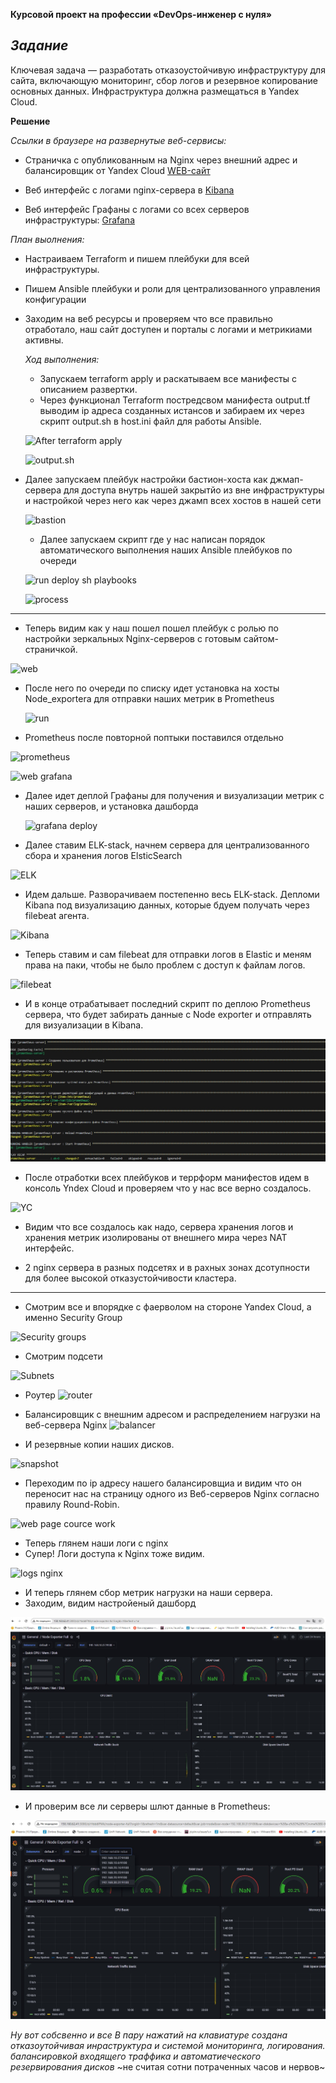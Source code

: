 **Курсовой проект на профессии «DevOps-инженер с нуля»**

*Задание*
----
Ключевая задача — разработать отказоустойчивую инфраструктуру для сайта, включающую мониторинг, сбор логов и резервное копирование основных данных. Инфраструктура должна размещаться в Yandex Cloud.

**Решение**

*Ссылки в браузере на развернутые веб-сервисы:*
- Страничка с опубликованным на Nginx через внешний адрес и балансировщик от Yandex Cloud [WEB-сайт](http://158.160.137.9/)
- Веб интерфейс с логами nginx-сервера в [Kibana](http://158.160.96.134:5601/app/discover#/?_g=(filters:!(),refreshInterval:(pause:!t,value:0),time:(from:now-15m,to:now))&_a=(columns:!(),filters:!(),index:dba56bd0-3611-11ef-8806-290a3ef9f9f8,interval:auto,query:(language:kuery,query:''),sort:!(!('@timestamp',desc))))

- Веб интерфейс Графаны с логами со всех серверов инфраструктуры: [Grafana](http://158.160.47.100:3000/explore?orgId=1&left=%7B%22datasource%22:%22PBFA97CFB590B2093%22,%22queries%22:%5B%7B%22refId%22:%22A%22,%22datasource%22:%7B%22type%22:%22prometheus%22,%22uid%22:%22PBFA97CFB590B2093%22%7D,%22editorMode%22:%22builder%22,%22expr%22:%22node_exporter_build_info%7Bgoversion%3D%5C%22go1.18.1%5C%22%7D%22,%22legendFormat%22:%22__auto%22,%22range%22:true,%22instant%22:true%7D%5D,%22range%22:%7B%22from%22:%22now-5m%22,%22to%22:%22now%22%7D%7D)

*План выолнения:*  


- Настраиваем Terraform и пишем плейбуки для всей инфраструктуры.
- Пишем Ansible плейбуки и роли для централизованного управления конфигурации
- Заходим на веб ресурсы и проверяем что все правильно отработало, наш сайт доступен и порталы с логами и метрикиами активны.

  *Ход выполнения:*

  - Запускаем terraform apply и раскатываем все манифесты с описанием развертки.
  - Через функционал Terraform постредсвом манифеста output.tf выводим ip адреса созданных истансов и забираем их через скрипт output.sh в host.ini файл для работы Ansible.
  
   ![After terraform apply](https://github.com/sash3939/Devops_Cource_work/assets/156709540/5b3cc46f-a99e-4554-8c19-9f7bbed38d5c)

   ![output.sh](https://github.com/sash3939/Devops_Cource_work/assets/156709540/1a8966e0-cd47-436f-b0f2-1da86489f90b)

  
- Далее запускаем плейбук настройки бастион-хоста как джмап-сервера для доступа внутрь нашей закрытйо из вне инфраструктуры и настройкой через него как через джамп всех хостов в нашей сети

  ![bastion](https://github.com/sash3939/Devops_Cource_work/assets/156709540/67300204-cad6-4efe-b9cf-eea7acd627f4)


  - Далее запускаем скрипт где у нас написан порядок автоматического выполнения наших Ansible плейбуков по очереди

  ![run deploy sh playbooks](https://github.com/sash3939/Devops_Cource_work/assets/156709540/d9f760f1-1ca4-4d54-a744-333c7b08e9e6)


  ![process](https://github.com/sash3939/Devops_Cource_work/assets/156709540/4a7a33ae-2505-4839-acd5-e5c5de829511)

-----

  - Теперь видим как у наш пошел пошел плейбук с ролью по настройки зеркальных Nginx-серверов с готовым сайтом-страничкой.

  ![web](https://github.com/sash3939/Devops_Cource_work/assets/156709540/a62ab641-fcab-4352-834c-b22ef22a6814)

  - После него по очереди по списку идет установка на хосты Node_exportera для отправки наших метрик в Prometheus

    ![run](https://github.com/sash3939/Devops_Cource_work/assets/156709540/be871a2b-b77d-4a48-8f9d-c5d9d4a84c04)
  - Prometheus после повторной поптыки поставился отдельно

   ![prometheus](https://github.com/sash3939/Devops_Cource_work/assets/156709540/21bf3b7b-4aad-4bf2-86a0-7803dcf8cec4)
   
   ![web grafana](https://github.com/sash3939/Devops_Cource_work/assets/156709540/2001ec1e-1196-4222-b3fb-ea0a5ce61117)


  - Далее идет деплой Графаны для получения и визуализации метрик с наших серверов, и установка дашборда

    ![grafana deploy](https://github.com/sash3939/Devops_Cource_work/assets/156709540/2f99b056-bbf8-4ac6-bcbd-c9b38c3b838f)


  - Далее ставим ELK-stack, начнем сервера для централизованного сбора и хранения логов ElsticSearch

 ![ELK](https://github.com/sash3939/Devops_Cource_work/assets/156709540/8e4ef7d3-12dd-4d9a-a3d4-0a56d124abc0)


 - Идем дальше. Разворачиваем постепенно весь ELK-stack. Депломи Kibana под визуализацию данных, которые бдуем получать через filebeat агента.

![Kibana](https://github.com/sash3939/Devops_Cource_work/assets/156709540/ebda8c52-f7b2-4e5e-ae8c-59fb4350665a)

  
- Теперь ставим и сам filebeat для отправки логов в Elastic и меням права на паки, чтобы не было проблем с доступ к файлам логов.

![filebeat](https://github.com/sash3939/Devops_Cource_work/assets/156709540/33436f5d-256c-4082-b976-d2264bf48f98)


- И в конце отрабатывает последний скрипт по деплою Prometheus сервера, что будет забирать данные с Node exporter и отправлять для визуализации в Kibana.

![alt text](https://github.com/mezhibo/Course_work/blob/9cdd71da7fd6afd3946ff697548cf6878d2fc820/IMG/install%20prometheus.jpg)

- После отработки всех плейбуков и террформ манифестов идем в консоль Yndex Cloud и проверяем что у нас все верно создалось.

![YC](https://github.com/sash3939/Devops_Cource_work/assets/156709540/63cb397d-4e49-4f34-8460-e37b87213a26)


- Видим что все создалось как надо, сервера хранения логов и хранения метрик изолированы от внешнего мира через NAT интерфейс.

- 2 nginx сервера в разных подсетях и в рахных зонах дсотупности для более высокой отказустойчивости кластера.

-------


- Смотрим все и впорядке с фаерволом на стороне Yandex Cloud, а именно Security Group

![Security groups](https://github.com/sash3939/Devops_Cource_work/assets/156709540/4b81bd20-3795-4114-acef-a8737de2a4bc)
  
- Смотрим подсети

![Subnets](https://github.com/sash3939/Devops_Cource_work/assets/156709540/892433c2-16f5-41e5-99d7-b3c621a0d4b5)


- Роутер
 ![router](https://github.com/sash3939/Devops_Cource_work/assets/156709540/f873e329-82da-4cd1-9eeb-b935f092604d)

- Балансировщик с внешним адресом и распределением нагрузки на веб-сервера Nginx
 ![balancer](https://github.com/sash3939/Devops_Cource_work/assets/156709540/8abff758-0d0a-4d22-b242-c16ebc7fddd6)


- И резервные копии наших дисков.

![snapshot](https://github.com/sash3939/Devops_Cource_work/assets/156709540/b673ab17-0a3b-4fad-aed6-11b2e3865124)


- Переходим по ip адресу нашего балансировщиа и видим что он переносит нас на страницу одного из Веб-серверов Nginx согласно правилу Round-Robin.

![web page cource work](https://github.com/sash3939/Devops_Cource_work/assets/156709540/615c918e-b631-48d7-8765-c4eadb32c54d)

- Теперь глянем наши логи с nginx
- Супер! Логи доступа к Nginx тоже видим.

![logs nginx](https://github.com/sash3939/Devops_Cource_work/assets/156709540/7ac9ca8b-4fbc-4d1e-9b70-ead76186a907)


- И теперь глянем сбор метрик нагрузки на наши сервера.
- Заходим, видим настройеный дашборд

![alt text](https://github.com/mezhibo/Course_work/blob/9cdd71da7fd6afd3946ff697548cf6878d2fc820/IMG/web_grafana.jpg)

- И проверим все ли серверы шлют данные в Prometheus:

![alt text](https://github.com/mezhibo/Course_work/blob/9cdd71da7fd6afd3946ff697548cf6878d2fc820/IMG/kibana_hosts.jpg)

*Ну вот собсвенно и все*
*В пару нажатий на клавиатуре создана отказоутойчивая инраструктура и системой мониторинга, логирования. балансировкой входящего траффика и автоматиеческого резервирования дисков*
~не считая сотни потраченных часов и нервов~


  



    
